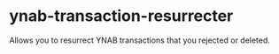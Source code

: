 # ynab-transaction-resurrecter
Allows you to resurrect YNAB transactions that you rejected or deleted.

